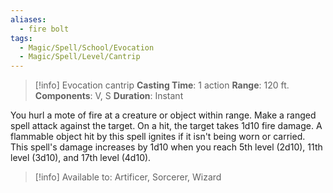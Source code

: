 ```yaml
---
aliases:
  - fire bolt
tags:
  - Magic/Spell/School/Evocation
  - Magic/Spell/Level/Cantrip
---
```

>[!info]
>Evocation cantrip
>**Casting Time**: 1 action
>**Range**: 120 ft.
>**Components**: V, S
>**Duration**: Instant

You hurl a mote of fire at a creature or object within range. Make a ranged spell attack against the target. On a hit, the target takes 1d10 fire damage. A flammable object hit by this spell ignites if it isn't being worn or carried.<br>
This spell's damage increases by 1d10 when you reach 5th level (2d10), 11th level (3d10), and 17th level (4d10).<br>
>[!info] Available to:
>Artificer, Sorcerer, Wizard